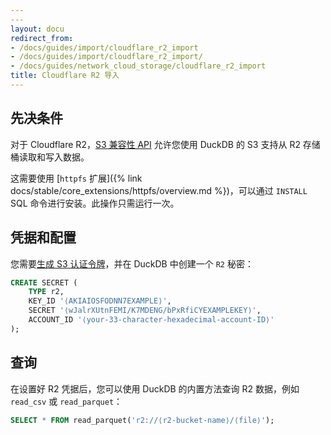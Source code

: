 ```yaml
---
---
layout: docu
redirect_from:
- /docs/guides/import/cloudflare_r2_import
- /docs/guides/import/cloudflare_r2_import/
- /docs/guides/network_cloud_storage/cloudflare_r2_import
title: Cloudflare R2 导入
---
```


## 先决条件

对于 Cloudflare R2，[S3 兼容性 API](https://developers.cloudflare.com/r2/api/s3/api/) 允许您使用 DuckDB 的 S3 支持从 R2 存储桶读取和写入数据。

这需要使用 [`httpfs` 扩展]({% link docs/stable/core_extensions/httpfs/overview.md %})，可以通过 `INSTALL` SQL 命令进行安装。此操作只需运行一次。

## 凭据和配置

您需要[生成 S3 认证令牌](https://developers.cloudflare.com/r2/api/s3/tokens/)，并在 DuckDB 中创建一个 `R2` 秘密：

```sql
CREATE SECRET (
    TYPE r2,
    KEY_ID '⟨AKIAIOSFODNN7EXAMPLE⟩',
    SECRET '⟨wJalrXUtnFEMI/K7MDENG/bPxRfiCYEXAMPLEKEY⟩',
    ACCOUNT_ID '⟨your-33-character-hexadecimal-account-ID⟩'
);
```

## 查询

在设置好 R2 凭据后，您可以使用 DuckDB 的内置方法查询 R2 数据，例如 `read_csv` 或 `read_parquet`：

```sql
SELECT * FROM read_parquet('r2://⟨r2-bucket-name⟩/⟨file⟩');
```